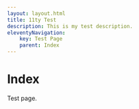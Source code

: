 ```yaml
---
layout: layout.html
title: 11ty Test
description: This is my test description.
eleventyNavigation:
    key: Test Page
    parent: Index
---
```


# Index

Test page.